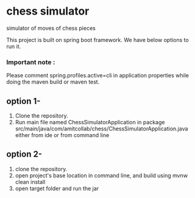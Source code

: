 # chess simulator
simulator of moves of chess pieces 


This project is built on spring boot framework. We have below options to run it.

### Important note :
Please comment spring.profiles.active=cli in application properties while doing the maven build or maven test.


## option 1-
1. Clone the repository.
2. Run main file named ChessSimulatorApplication in package src/main/java/com/amitcollab/chess/ChessSimulatorApplication.java either from ide or from command line

## option 2-
1. clone the repository.
2. open project's base location in command line, and build using mvnw clean install
3. open target folder and run the jar

